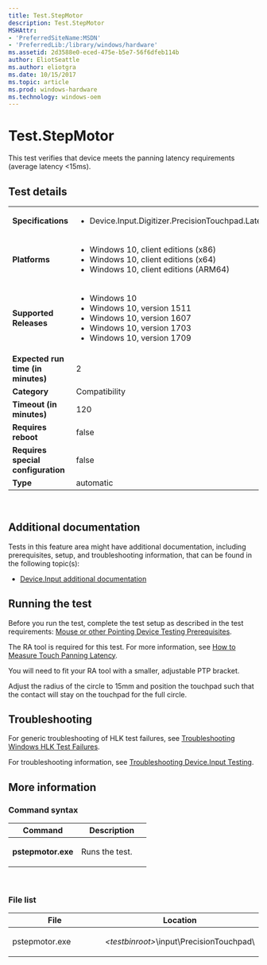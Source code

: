 ```yaml
---
title: Test.StepMotor
description: Test.StepMotor
MSHAttr:
- 'PreferredSiteName:MSDN'
- 'PreferredLib:/library/windows/hardware'
ms.assetid: 2d3588e0-eced-475e-b5e7-56f6dfeb114b
author: EliotSeattle
ms.author: eliotgra
ms.date: 10/15/2017
ms.topic: article
ms.prod: windows-hardware
ms.technology: windows-oem
---
```


# <span id="p_hlk_test.e8001bfd-fca0-489a-81cf-c66662512612"></span>Test.StepMotor


This test verifies that device meets the panning latency requirements (average latency &lt;15ms).

## Test details
|||
|---|---|
| **Specifications**  | <ul><li>Device.Input.Digitizer.PrecisionTouchpad.Latency</li></ul> |  
| **Platforms**   | <ul><li>Windows 10, client editions (x86)</li><li>Windows 10, client editions (x64)</li><li>Windows 10, client editions (ARM64)</li></ul> |
| **Supported Releases** | <ul><li>Windows 10</li><li>Windows 10, version 1511</li><li>Windows 10, version 1607</li><li>Windows 10, version 1703</li><li>Windows 10, version 1709</li></ul> |
|**Expected run time (in minutes)**| 2 |
|**Category**| Compatibility |
|**Timeout (in minutes)**| 120 |
|**Requires reboot**| false |
|**Requires special configuration**| false |
|**Type**| automatic |

 

## <span id="Additional_documentation"></span><span id="additional_documentation"></span><span id="ADDITIONAL_DOCUMENTATION"></span>Additional documentation


Tests in this feature area might have additional documentation, including prerequisites, setup, and troubleshooting information, that can be found in the following topic(s):

-   [Device.Input additional documentation](device-input-additional-documentation.md)

## <span id="Running_the_test"></span><span id="running_the_test"></span><span id="RUNNING_THE_TEST"></span>Running the test


Before you run the test, complete the test setup as described in the test requirements: [Mouse or other Pointing Device Testing Prerequisites](mouse-or-other-pointing-device-testing-prerequisites.md).

The RA tool is required for this test. For more information, see [How to Measure Touch Panning Latency](http://msdn.microsoft.com/en-us/library/windows/hardware/hh967413).

You will need to fit your RA tool with a smaller, adjustable PTP bracket.

Adjust the radius of the circle to 15mm and position the touchpad such that the contact will stay on the touchpad for the full circle.

## <span id="Troubleshooting"></span><span id="troubleshooting"></span><span id="TROUBLESHOOTING"></span>Troubleshooting


For generic troubleshooting of HLK test failures, see [Troubleshooting Windows HLK Test Failures](..\user\troubleshooting-windows-hlk-test-failures.md).

For troubleshooting information, see [Troubleshooting Device.Input Testing](troubleshooting-deviceinput-testing.md).

## <span id="More_information"></span><span id="more_information"></span><span id="MORE_INFORMATION"></span>More information


### <span id="Command_syntax"></span><span id="command_syntax"></span><span id="COMMAND_SYNTAX"></span>Command syntax

<table>
<colgroup>
<col width="50%" />
<col width="50%" />
</colgroup>
<thead>
<tr class="header">
<th>Command</th>
<th>Description</th>
</tr>
</thead>
<tbody>
<tr class="odd">
<td><p><strong>pstepmotor.exe</strong></p></td>
<td><p>Runs the test.</p></td>
</tr>
</tbody>
</table>

 

### <span id="File_list"></span><span id="file_list"></span><span id="FILE_LIST"></span>File list

<table>
<colgroup>
<col width="50%" />
<col width="50%" />
</colgroup>
<thead>
<tr class="header">
<th>File</th>
<th>Location</th>
</tr>
</thead>
<tbody>
<tr class="odd">
<td><p>pstepmotor.exe</p></td>
<td><p><em>&lt;testbinroot&gt;</em>\input\PrecisionTouchpad\</p></td>
</tr>
</tbody>
</table>

 

 

 






